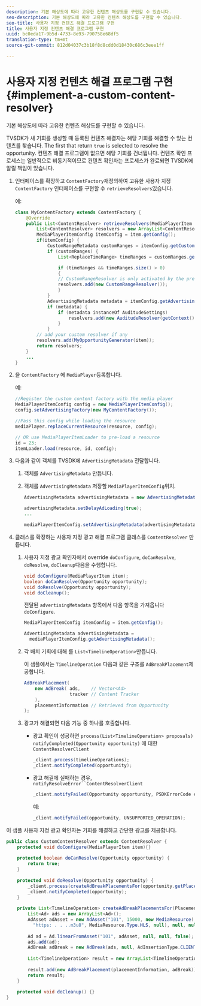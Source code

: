 ```yaml
---
description: 기본 해상도에 따라 고유한 컨텐츠 해상도를 구현할 수 있습니다.
seo-description: 기본 해상도에 따라 고유한 컨텐츠 해상도를 구현할 수 있습니다.
seo-title: 사용자 지정 컨텐츠 해결 프로그램 구현
title: 사용자 지정 컨텐츠 해결 프로그램 구현
uuid: bc0eda17-9b5d-4733-8e93-790758e68df5
translation-type: tm+mt
source-git-commit: 812d04037c3b18f8d8cdd0d18430c686c3eee1ff

---
```



# 사용자 지정 컨텐츠 해결 프로그램 구현 {#implement-a-custom-content-resolver}

기본 해상도에 따라 고유한 컨텐츠 해상도를 구현할 수 있습니다.

TVSDK가 새 기회를 생성할 때 등록된 컨텐츠 해결자는 해당 기회를 해결할 수 있는 컨텐츠를 찾습니다. The first that return `true` is selected to resolve the opportunity. 컨텐츠 해결 프로그램이 없으면 해당 기회를 건너뜁니다. 컨텐츠 확인 프로세스는 일반적으로 비동기적이므로 컨텐츠 확인자는 프로세스가 완료되면 TVSDK에 알릴 책임이 있습니다.

1. 인터페이스를 확장하고 `ContentFactory`재정의하여 고유한 사용자 지정 `ContentFactory` 인터페이스를 구현할 수 `retrieveResolvers`있습니다.

   예:

   ```java
   class MyContentFactory extends ContentFactory { 
       @Override 
       public List<ContentResolver> retrieveResolvers(MediaPlayerItem item) { 
           List<ContentResolver> resolvers = new ArrayList<ContentResolver>(); 
           MediaPlayerItemConfig itemConfig = item.getConfig(); 
           if(itemConfig) { 
               CustomRangeMetadata customRanges = itemConfig.getCustomRangeMetadata(); 
               if (customRanges) { 
                   List<ReplaceTimeRange> timeRanges = customRanges.getTimeRangeList(); 
   
                   if (timeRanges && timeRanges.size() > 0) 
                   { 
                   // CustomRangeResolver is only activated by the presence of CustomRanges in configuration 
                   resolvers.add(new CustomRangeResolver()); 
                   } 
               } 
               AdvertisingMetadata metadata = itemConfig.getAdvertisingMetadata(); 
               if (metadata) { 
                   if (metadata instanceOf AuditudeSettings)  
                       resolvers.add(new AuditudeResolver(getContext());    
                   } 
               } 
           // add your custom resolver if any 
           resolvers.add(MyOpportunityGenerator(item)); 
           return resolvers; 
       } 
       ... 
   } 
   ```

1. 을 `ContentFactory` 에 `MediaPlayer`등록합니다.

   예:

   ```java
   //Register the custom content factory with the media player 
   MediaPlayerItemConfig config = new MediaPlayerItemConfig(); 
   config.setAdvertisingFactory(new MyContentFactory()); 
   
   //Pass this config while loading the resource 
   mediaPlayer.replaceCurrentResource(resource, config); 
   
   // OR use MediaPlayerItemLoader to pre-load a resource 
   id = 23; 
   itemLoader.load(resource, id, config);
   ```

1. 다음과 같이 객체를 TVSDK에 `AdvertisingMetadata` 전달합니다.
   1. 객체를 `AdvertisingMetadata` 만듭니다.
   1. 객체를 `AdvertisingMetadata` 저장할 `MediaPlayerItemConfig`위치.

      ```java
      AdvertisingMetadata advertisingMetadata = new AdvertisingMetadata(); 
      
      advertisingMetadata.setDelayAdLoading(true); 
      ... 
      
      mediaPlayerItemConfig.setAdvertisingMetadata(advertisingMetadata); 
      ```

1. 클래스를 확장하는 사용자 지정 광고 해결 프로그램 클래스를 `ContentResolver` 만듭니다.
   1. 사용자 지정 광고 확인자에서 override `doConfigure`, `doCanResolve`, `doResolve`, `doCleanup`다음을 수행합니다.

      ```java
      void doConfigure(MediaPlayerItem item); 
      boolean doCanResolve(Opportunity opportunity); 
      void doResolve(Opportunity opportunity); 
      void doCleanup();
      ```

      전달된 `advertisingMetadata` 항목에서 다음 항목을 가져옵니다 `doConfigure`.

      ```java
      MediaPlayerItemConfig itemConfig = item.getConfig(); 
      
      AdvertisingMetadata advertisingMetadata =  
        mediaPlayerItemConfig.getAdvertisingMetadata(); 
      ```

   1. 각 배치 기회에 대해 를 `List<TimelineOperation>`만듭니다.

      이 샘플에서는 `TimelineOperation` 다음과 같은 구조를 `AdBreakPlacement`제공합니다.

      ```java
      AdBreakPlacement( 
          new AdBreak( ads,    // Vector<Ad> 
                       tracker // Content Tracker 
          ), 
          placementInformation // Retrieved from Opportunity 
      ); 
      ```

   1. 광고가 해결되면 다음 기능 중 하나를 호출합니다.

      * 광고 확인이 성공하면 `process(List<TimelineOperation> proposals)` `notifyCompleted(Opportunity opportunity)` 에 대한 `ContentResolverClient`

         ```java
         _client.process(timelineOperations); 
         _client.notifyCompleted(opportunity); 
         ```

      * 광고 해결에 실패하는 경우, `notifyResolveError``ContentResolverClient`

         ```java
         _client.notifyFailed(Opportunity opportunity, PSDKErrorCode error);
         ```

         예:

         ```java
         _client.notifyFailed(opportunity, UNSUPPORTED_OPERATION);
         ```

<!--<a id="example_463B718749504A978F0B887786844C39"></a>-->

이 샘플 사용자 지정 광고 확인자는 기회를 해결하고 간단한 광고를 제공합니다.

```java
public class CustomContentResolver extends ContentResolver { 
    protected void doConfigure(MediaPlayerItem item){} 
 
    protected boolean doCanResolve(Opportunity opportunity) {  
        return true;  
    } 
 
    protected void doResolve(Opportunity opportunity) { 
        _client.process(createAdBreakPlacementsFor(opportunity.getPlacement())); 
        _client.notifyCompleted(opportunity); 
    } 
 
    private List<TimelineOperation> createAdBreakPlacementsFor(Placement placementInformation) { 
        List<Ad> ads = new ArrayList<Ad>(); 
        AdAsset adAsset = new AdAsset("101", 15000, new MediaResource( 
          "https: . . ..m3u8", MediaResource.Type.HLS, null), null, null); 
 
        Ad ad = Ad.linearFromAsset("101", adAsset, null, null, false); 
        ads.add(ad); 
        AdBreak adBreak = new AdBreak(ads, null, AdInsertionType.CLIENT_INSERTED); 
 
        List<TimelineOperation> result = new ArrayList<TimelineOperation>(); 
 
        result.add(new AdBreakPlacement(placementInformation, adBreak)); 
        return result; 
    } 
 
    protected void doCleanup() {} 
} 
```

